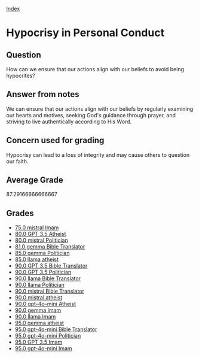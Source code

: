
[Index](../../index.md)
# Hypocrisy in Personal Conduct
## Question
How can we ensure that our actions align with our beliefs to avoid being hypocrites?

## Answer from notes
We can ensure that our actions align with our beliefs by regularly examining our hearts and motives, seeking God's guidance through prayer, and striving to live authentically according to His Word.

## Concern used for grading
Hypocrisy can lead to a loss of integrity and may cause others to question our faith.

## Average Grade
87.29166666666667

## Grades
 * [75.0 mistral Imam](../answers/mistral_Imam/Hypocrisy_in_Personal_Conduct.md)
 * [80.0 GPT 3.5 Atheist](../answers/GPT_3.5_Atheist/Hypocrisy_in_Personal_Conduct.md)
 * [80.0 mistral Politician](../answers/mistral_Politician/Hypocrisy_in_Personal_Conduct.md)
 * [81.0 gemma Bible Translator](../answers/gemma_Bible_Translator/Hypocrisy_in_Personal_Conduct.md)
 * [85.0 gemma Politician](../answers/gemma_Politician/Hypocrisy_in_Personal_Conduct.md)
 * [85.0 llama atheist](../answers/llama_atheist/Hypocrisy_in_Personal_Conduct.md)
 * [90.0 GPT 3.5 Bible Translator](../answers/GPT_3.5_Bible_Translator/Hypocrisy_in_Personal_Conduct.md)
 * [90.0 GPT 3.5 Politician](../answers/GPT_3.5_Politician/Hypocrisy_in_Personal_Conduct.md)
 * [90.0 llama Bible Translator](../answers/llama_Bible_Translator/Hypocrisy_in_Personal_Conduct.md)
 * [90.0 llama Politician](../answers/llama_Politician/Hypocrisy_in_Personal_Conduct.md)
 * [90.0 mistral Bible Translator](../answers/mistral_Bible_Translator/Hypocrisy_in_Personal_Conduct.md)
 * [90.0 mistral atheist](../answers/mistral_atheist/Hypocrisy_in_Personal_Conduct.md)
 * [90.0 gpt-4o-mini Atheist](../answers/gpt-4o-mini_Atheist/Hypocrisy_in_Personal_Conduct.md)
 * [90.0 gemma Imam](../answers/gemma_Imam/Hypocrisy_in_Personal_Conduct.md)
 * [90.0 llama Imam](../answers/llama_Imam/Hypocrisy_in_Personal_Conduct.md)
 * [95.0 gemma atheist](../answers/gemma_atheist/Hypocrisy_in_Personal_Conduct.md)
 * [95.0 gpt-4o-mini Bible Translator](../answers/gpt-4o-mini_Bible_Translator/Hypocrisy_in_Personal_Conduct.md)
 * [95.0 gpt-4o-mini Politician](../answers/gpt-4o-mini_Politician/Hypocrisy_in_Personal_Conduct.md)
 * [95.0 GPT 3.5 Imam](../answers/GPT_3.5_Imam/Hypocrisy_in_Personal_Conduct.md)
 * [95.0 gpt-4o-mini Imam](../answers/gpt-4o-mini_Imam/Hypocrisy_in_Personal_Conduct.md)
